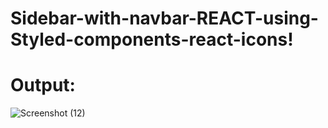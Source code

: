 # Sidebar-with-navbar-REACT-using-Styled-components-react-icons!

# Output:

![Screenshot (12)](https://user-images.githubusercontent.com/59218362/171950840-0fe45e65-780d-4f7b-b540-40bc66102c21.png)
